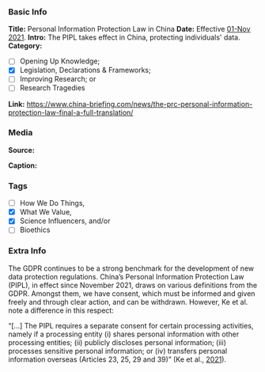 ### Basic Info

**Title:**
Personal Information Protection Law in China
**Date:**
Effective [01-Nov 2021](https://iapp.org/news/a/analyzing-chinas-pipl-and-how-it-compares-to-the-eus-gdpr/).
**Intro:**
The PIPL takes effect in China, protecting individuals' data.
**Category:** 

- [ ] Opening Up Knowledge;
- [x] Legislation, Declarations & Frameworks;
- [ ] Improving Research; or
- [ ] Research Tragedies

**Link:**
https://www.china-briefing.com/news/the-prc-personal-information-protection-law-final-a-full-translation/
### Media

**Source:** 

**Caption:** 

### Tags

- [ ] How We Do Things, 
- [x] What We Value, 
- [x] Science Influencers, and/or 
- [ ] Bioethics

### Extra Info

The GDPR continues to be a strong benchmark for the development of new data protection regulations. China’s Personal Information Protection Law (PIPL), in effect since November 2021, draws on various definitions from the GDPR. Amongst them, we have consent, which must be informed and given freely and through clear action, and can be withdrawn. However, Ke et al. note a difference in this respect:

“[…] The PIPL requires a separate consent for certain processing activities, namely if a processing entity (i) shares personal information with other processing entities; (ii) publicly discloses personal information; (iii) processes sensitive personal information; or (iv) transfers personal information overseas (Articles 23, 25, 29 and 39)” (Ke et al., [2021](https://iapp.org/news/a/analyzing-chinas-pipl-and-how-it-compares-to-the-eus-gdpr/)).
